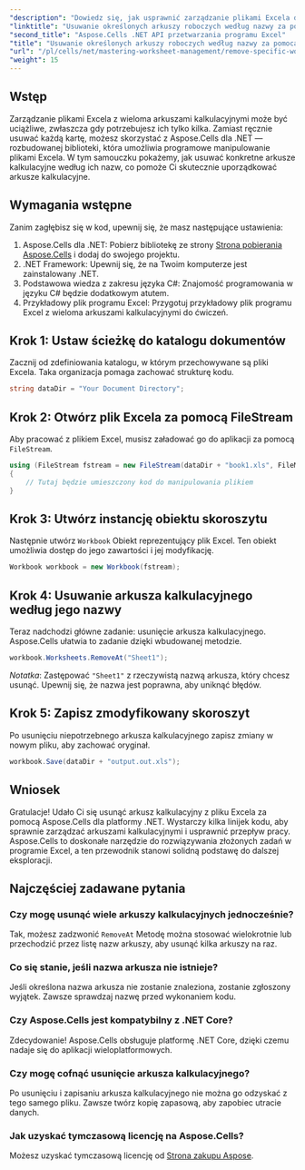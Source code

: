 ```yaml
---
"description": "Dowiedz się, jak usprawnić zarządzanie plikami Excela dzięki Aspose.Cells dla .NET. Ten przewodnik przeprowadzi Cię przez kroki programowego usuwania określonych arkuszy kalkulacyjnych według nazwy, oszczędzając czas i porządkując arkusze kalkulacyjne."
"linktitle": "Usuwanie określonych arkuszy roboczych według nazwy za pomocą Aspose.Cells"
"second_title": "Aspose.Cells .NET API przetwarzania programu Excel"
"title": "Usuwanie określonych arkuszy roboczych według nazwy za pomocą Aspose.Cells"
"url": "/pl/cells/net/mastering-worksheet-management/remove-specific-worksheets-by-name/"
"weight": 15
---
```


## Wstęp

Zarządzanie plikami Excela z wieloma arkuszami kalkulacyjnymi może być uciążliwe, zwłaszcza gdy potrzebujesz ich tylko kilka. Zamiast ręcznie usuwać każdą kartę, możesz skorzystać z Aspose.Cells dla .NET — rozbudowanej biblioteki, która umożliwia programowe manipulowanie plikami Excela. W tym samouczku pokażemy, jak usuwać konkretne arkusze kalkulacyjne według ich nazw, co pomoże Ci skutecznie uporządkować arkusze kalkulacyjne.

## Wymagania wstępne

Zanim zagłębisz się w kod, upewnij się, że masz następujące ustawienia:

1. Aspose.Cells dla .NET: Pobierz bibliotekę ze strony [Strona pobierania Aspose.Cells](https://releases.aspose.com/cells/net/) i dodaj do swojego projektu.
2. .NET Framework: Upewnij się, że na Twoim komputerze jest zainstalowany .NET.
3. Podstawowa wiedza z zakresu języka C#: Znajomość programowania w języku C# będzie dodatkowym atutem.
4. Przykładowy plik programu Excel: Przygotuj przykładowy plik programu Excel z wieloma arkuszami kalkulacyjnymi do ćwiczeń.

## Krok 1: Ustaw ścieżkę do katalogu dokumentów

Zacznij od zdefiniowania katalogu, w którym przechowywane są pliki Excela. Taka organizacja pomaga zachować strukturę kodu.

```csharp
string dataDir = "Your Document Directory";
```

## Krok 2: Otwórz plik Excela za pomocą FileStream

Aby pracować z plikiem Excel, musisz załadować go do aplikacji za pomocą `FileStream`.

```csharp
using (FileStream fstream = new FileStream(dataDir + "book1.xls", FileMode.Open))
{
    // Tutaj będzie umieszczony kod do manipulowania plikiem
}
```

## Krok 3: Utwórz instancję obiektu skoroszytu

Następnie utwórz `Workbook` Obiekt reprezentujący plik Excel. Ten obiekt umożliwia dostęp do jego zawartości i jej modyfikację.

```csharp
Workbook workbook = new Workbook(fstream);
```

## Krok 4: Usuwanie arkusza kalkulacyjnego według jego nazwy

Teraz nadchodzi główne zadanie: usunięcie arkusza kalkulacyjnego. Aspose.Cells ułatwia to zadanie dzięki wbudowanej metodzie.

```csharp
workbook.Worksheets.RemoveAt("Sheet1");
```

*Notatka*: Zastępować `"Sheet1"` z rzeczywistą nazwą arkusza, który chcesz usunąć. Upewnij się, że nazwa jest poprawna, aby uniknąć błędów.

## Krok 5: Zapisz zmodyfikowany skoroszyt

Po usunięciu niepotrzebnego arkusza kalkulacyjnego zapisz zmiany w nowym pliku, aby zachować oryginał.

```csharp
workbook.Save(dataDir + "output.out.xls");
```

## Wniosek

Gratulacje! Udało Ci się usunąć arkusz kalkulacyjny z pliku Excela za pomocą Aspose.Cells dla platformy .NET. Wystarczy kilka linijek kodu, aby sprawnie zarządzać arkuszami kalkulacyjnymi i usprawnić przepływ pracy. Aspose.Cells to doskonałe narzędzie do rozwiązywania złożonych zadań w programie Excel, a ten przewodnik stanowi solidną podstawę do dalszej eksploracji.

## Najczęściej zadawane pytania

### Czy mogę usunąć wiele arkuszy kalkulacyjnych jednocześnie?

Tak, możesz zadzwonić `RemoveAt` Metodę można stosować wielokrotnie lub przechodzić przez listę nazw arkuszy, aby usunąć kilka arkuszy na raz.

### Co się stanie, jeśli nazwa arkusza nie istnieje?

Jeśli określona nazwa arkusza nie zostanie znaleziona, zostanie zgłoszony wyjątek. Zawsze sprawdzaj nazwę przed wykonaniem kodu.

### Czy Aspose.Cells jest kompatybilny z .NET Core?

Zdecydowanie! Aspose.Cells obsługuje platformę .NET Core, dzięki czemu nadaje się do aplikacji wieloplatformowych.

### Czy mogę cofnąć usunięcie arkusza kalkulacyjnego?

Po usunięciu i zapisaniu arkusza kalkulacyjnego nie można go odzyskać z tego samego pliku. Zawsze twórz kopię zapasową, aby zapobiec utracie danych.

### Jak uzyskać tymczasową licencję na Aspose.Cells?

Możesz uzyskać tymczasową licencję od [Strona zakupu Aspose](https://purchase.aspose.com/temporary-license/).